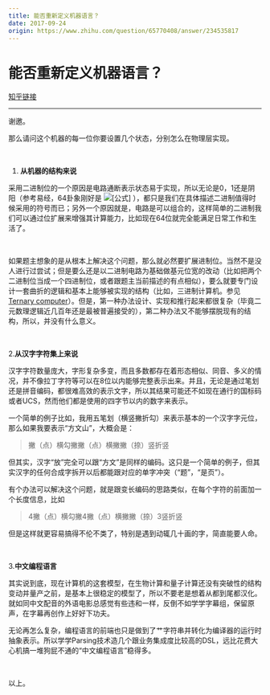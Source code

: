 ```yaml
---
title: 能否重新定义机器语言？
date: 2017-09-24
origin: https://www.zhihu.com/question/65770408/answer/234535817
---
```

# 能否重新定义机器语言？

[知乎链接](https://www.zhihu.com/question/65770408/answer/234535817)

---------

<span class="RichText ztext CopyrightRichText-richText" itemprop="text"><p>谢邀。</p><p>那么请问这个机器的每一位你要设置几个状态，分别怎么在物理层实现。</p><p class="ztext-empty-paragraph"><br></p><ol><li><b>从机器的结构来说</b></li></ol><p>采用二进制位的一个原因是电路通断表示状态易于实现，所以无论是0，1还是阴阳（参考易经，64卦象刚好是 <img src="https://www.zhihu.com/equation?tex=2%5E%7B6%7D+%3D+64" alt="[公式]" eeimg="1" data-formula="2^{6} = 64"> ），都只是我们在具体描述二进制值得时候采用的符号而已；另外一个原因就是，电路是可以组合的，这样简单的二进制我们可以通过位扩展来增强其计算能力，比如现在64位就完全能满足日常工作和生活了。</p><p class="ztext-empty-paragraph"><br></p><p>如果题主想象的是从根本上解决这个问题，那么就必然要扩展进制位。当然不是没人进行过尝试；但是要么还是以二进制电路为基础做基元位宽的改动（比如把两个二进制位当成一个四进制位，或者跟题主当前描述的有点相似），要么就要专门设计一套曲折的逻辑和基本上能够被实现的结构（比如，三进制计算机。参见<a href="https://link.zhihu.com/?target=http%3A//www.wikiwand.com/en/Ternary_computer" class=" wrap external" target="_blank" rel="nofollow noreferrer">Ternary computer</a>）。但是，第一种办法设计、实现和推行起来都很复杂（毕竟二元数理逻辑近几百年还是最被普遍接受的），第二种办法又不能够摆脱现有的结构，所以，并没有什么意义。</p><p class="ztext-empty-paragraph"><br></p><p>2.<b>从汉字字符集上来说</b></p><p>汉字字符数量庞大，字形复杂多变，而且多数都存在着形态相似、同音、多义的情况，并不像拉丁字符等可以在8位以内能够完整表示出来。并且，无论是通过笔划还是拼音编码，都很难高效的表示文字，所以其结果可能还不如现在通行的国标码或者UCS，然而他们都是使用的四字节以内的数字来表示。</p><p>一个简单的例子比如，我用五笔划（横竖撇折勾）来表示基本的一个汉字字元位，那么如果我要表示“方文山”，大概会是：</p><blockquote>撇（点）横勾撇撇（点）横撇撇（捺）竖折竖</blockquote><p>但其实，汉字“放”完全可以跟“方文”是同样的编码。这只是一个简单的例子，但其实汉字的任何合成字拆开以后都能跟对应的单字冲突（“题”，“是页”）。</p><p>有个办法可以解决这个问题，就是跟变长编码的思路类似，在每个字符的前面加一个长度信息，比如</p><blockquote>4撇（点）横勾撇4撇（点）横撇撇（捺）3竖折竖</blockquote><p>但是这样就更容易搞得不伦不类了，特别是遇到动辄几十画的字，简直能要人命。</p><p class="ztext-empty-paragraph"><br></p><p>3.<b>中文编程语言</b></p><p>其实说到底，现在计算机的这套模型，在生物计算和量子计算还没有突破性的结构变动并量产之前，是基本上很稳定的模型了，所以不要老是想着从都到尾都汉化。就如同中文配音的外语电影总感觉有些违和一样，反倒不如学学字幕组，保留原声，在字幕再创作上好好下功夫。</p><p>无论再怎么复杂，编程语言的前端也只是做到了艹字符串并转化为编译器的运行时抽象表示。所以学学Parsing技术造几个跟业务集成度比较高的DSL，远比花费大心机搞一堆狗屁不通的“中文编程语言”稳得多。</p><p class="ztext-empty-paragraph"><br></p><p>以上。</p><p></p></span>